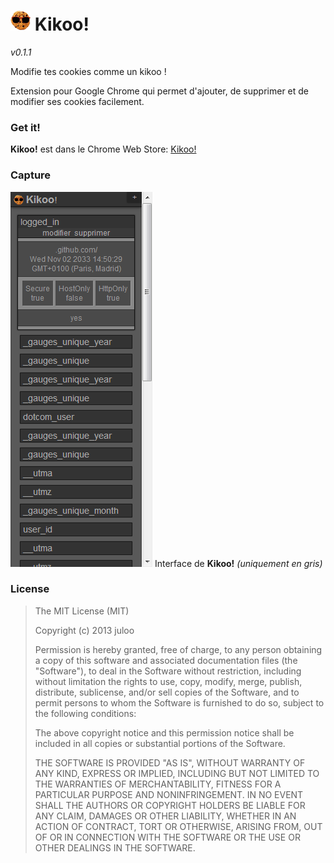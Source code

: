 # ![Kikoo](/icons/kikoo_32.png) Kikoo!

_v0.1.1_

Modifie tes cookies comme un kikoo !

Extension pour Google Chrome qui permet d'ajouter, de supprimer et de modifier ses cookies facilement.

### Get it!

__Kikoo!__ est dans le Chrome Web Store:
[Kikoo!](https://chrome.google.com/webstore/detail/kikoo/bplbefadcjgjpihpgndelkalllpgfnke)

### Capture

![Interface](/captures/interface.png)
Interface de __Kikoo!__ _(uniquement en gris)_

### License

> The MIT License (MIT)
> 
> Copyright (c) 2013 juloo
> 
> Permission is hereby granted, free of charge, to any person obtaining a copy of
> this software and associated documentation files (the "Software"), to deal in
> the Software without restriction, including without limitation the rights to
> use, copy, modify, merge, publish, distribute, sublicense, and/or sell copies of
> the Software, and to permit persons to whom the Software is furnished to do so,
> subject to the following conditions:
> 
> The above copyright notice and this permission notice shall be included in all
> copies or substantial portions of the Software.
> 
> THE SOFTWARE IS PROVIDED "AS IS", WITHOUT WARRANTY OF ANY KIND, EXPRESS OR
> IMPLIED, INCLUDING BUT NOT LIMITED TO THE WARRANTIES OF MERCHANTABILITY, FITNESS
> FOR A PARTICULAR PURPOSE AND NONINFRINGEMENT. IN NO EVENT SHALL THE AUTHORS OR
> COPYRIGHT HOLDERS BE LIABLE FOR ANY CLAIM, DAMAGES OR OTHER LIABILITY, WHETHER
> IN AN ACTION OF CONTRACT, TORT OR OTHERWISE, ARISING FROM, OUT OF OR IN
> CONNECTION WITH THE SOFTWARE OR THE USE OR OTHER DEALINGS IN THE SOFTWARE.
